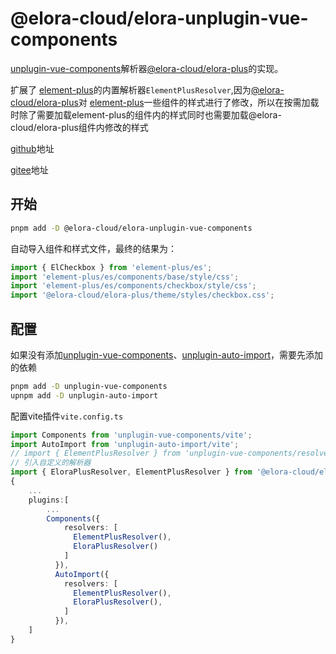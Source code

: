 # @elora-cloud/elora-unplugin-vue-components

[unplugin-vue-components](https://github.com/unplugin/unplugin-vue-components)解析器[@elora-cloud/elora-plus](https://github.com/Elora-Cloud/elora-cloud/packages/elora-plus)的实现。

扩展了 [element-plus](https://github.com/element-plus/element-plus)的内置解析器`ElementPlusResolver`,因为[@elora-cloud/elora-plus](https://github.com/Elora-Cloud/elora-cloud/packages/elora-plus)对 [element-plus](https://github.com/element-plus/element-plus)一些组件的样式进行了修改，所以在按需加载时除了需要加载element-plus的组件内的样式同时也需要加载@elora-cloud/elora-plus组件内修改的样式

[github](https://github.com/Elora-Cloud/elora-unplugin-vue-components)地址

[gitee](https://gitee.com/Elora-Cloud/elora-unplugin-vue-components)地址

## 开始

```sh
pnpm add -D @elora-cloud/elora-unplugin-vue-components
```

自动导入组件和样式文件，最终的结果为：

```js
import { ElCheckbox } from 'element-plus/es';
import 'element-plus/es/components/base/style/css';
import 'element-plus/es/components/checkbox/style/css';
import '@elora-cloud/elora-plus/theme/styles/checkbox.css';
```

## 配置

如果没有添加[unplugin-vue-components](https://github.com/unplugin/unplugin-vue-components)、[unplugin-auto-import](https://github.com/unplugin/unplugin-auto-import)，需要先添加的依赖

```sh
pnpm add -D unplugin-vue-components
upnpm add -D unplugin-auto-import
```

配置vite插件`vite.config.ts`

```typescript
import Components from 'unplugin-vue-components/vite';
import AutoImport from 'unplugin-auto-import/vite';
// import { ElementPlusResolver } from 'unplugin-vue-components/resolvers'; 去掉默认的ElementPlusResolver
// 引入自定义的解析器
import { EloraPlusResolver, ElementPlusResolver } from '@elora-cloud/elora-unplugin-vue-components';
{
    ...
    plugins:[
        ...
        Components({
            resolvers: [
              ElementPlusResolver(),
              EloraPlusResolver()
            ]
          }),
          AutoImport({
            resolvers: [
              ElementPlusResolver(),
              EloraPlusResolver(),
            ]
          }),
    ]
}
```
